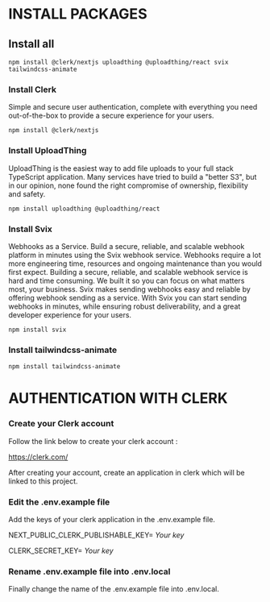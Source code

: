 # INSTALL PACKAGES
## Install all
`npm install @clerk/nextjs uploadthing @uploadthing/react svix tailwindcss-animate`

### Install Clerk
Simple and secure user authentication, complete with everything you need out-of-the-box to provide a secure experience for your users.

`npm install @clerk/nextjs`

### Install UploadThing
UploadThing is the easiest way to add file uploads to your full stack TypeScript application.
Many services have tried to build a "better S3", but in our opinion, none found the right compromise of ownership, flexibility and safety.

`npm install uploadthing @uploadthing/react`

### Install Svix
Webhooks as a Service. Build a secure, reliable, and scalable webhook platform in minutes using the Svix webhook service.
Webhooks require a lot more engineering time, resources and ongoing maintenance than you would first expect.
Building a secure, reliable, and scalable webhook service is hard and time consuming. We built it so you can focus on what matters most, your business.
Svix makes sending webhooks easy and reliable by offering webhook sending as a service. With Svix you can start sending webhooks in minutes, while ensuring robust deliverability, and a great developer experience for your users.

`npm install svix`

### Install tailwindcss-animate

`npm install tailwindcss-animate`

# AUTHENTICATION WITH CLERK
### Create your Clerk account
Follow the link below to create your clerk account :

https://clerk.com/

After creating your account, create an application in clerk which will be linked to this project.

### Edit the .env.example file
Add the keys of your clerk application in the .env.example file.

NEXT_PUBLIC_CLERK_PUBLISHABLE_KEY= *Your key*

CLERK_SECRET_KEY= *Your key*

### Rename .env.example file into .env.local
Finally change the name of the .env.example file into .env.local.
